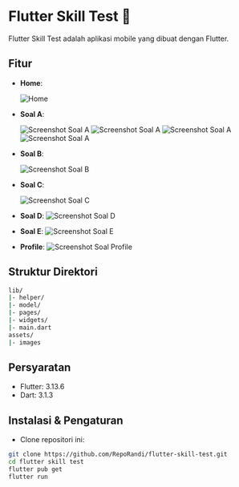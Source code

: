 # Flutter Skill Test 🌊

Flutter Skill Test adalah aplikasi mobile yang dibuat dengan Flutter.

## Fitur

- **Home**:
  
  ![Home](https://github.com/RepoRandi/flutter-skill-test/assets/63716330/47d7b105-0356-4579-adac-fe7abd82b32a)
- **Soal A**:
  
  ![Screenshot Soal A](https://github.com/RepoRandi/flutter-skill-test/assets/63716330/1d9c8d1a-7024-40b6-b971-165884b0e923)
  ![Screenshot Soal A](https://github.com/RepoRandi/flutter-skill-test/assets/63716330/7f53e45c-f48b-4833-9aa7-0dddb7145065)
  ![Screenshot Soal A](https://github.com/RepoRandi/flutter-skill-test/assets/63716330/3bbf5db3-ed48-4c6f-a3c7-afa5fe888996)
  ![Screenshot Soal A](https://github.com/RepoRandi/flutter-skill-test/assets/63716330/e26f97eb-a55a-4e05-a252-0fd98e21c93b)

- **Soal B**:
  
  ![Screenshot Soal B](https://github.com/RepoRandi/flutter-skill-test/assets/63716330/06fa905e-36b9-4b42-a421-adb3e6eb4122)

- **Soal C**:
  
  ![Screenshot Soal C](https://github.com/RepoRandi/flutter-skill-test/assets/63716330/b6bc90c3-1534-48fd-a812-c5716207f6aa)

- **Soal D**:
  ![Screenshot Soal D](https://github.com/RepoRandi/flutter-skill-test/assets/63716330/1f56905b-68e1-4f97-ab7b-8390289a0ab5)

- **Soal E**:
  ![Screenshot Soal E](https://github.com/RepoRandi/flutter-skill-test/assets/63716330/956f7150-8a6c-48cb-8937-203f6c5192f6)

- **Profile**:
  ![Screenshot Soal Profile](https://github.com/RepoRandi/flutter-skill-test/assets/63716330/b97c6e34-8b66-4e72-89bf-a4d5babc577c)

## Struktur Direktori

```bash
lib/
|- helper/
|- model/
|- pages/
|- widgets/
|- main.dart
assets/
|- images
```

## Persyaratan

- Flutter: 3.13.6
- Dart: 3.1.3

## Instalasi & Pengaturan

- Clone repositori ini:

```bash
git clone https://github.com/RepoRandi/flutter-skill-test.git
cd flutter skill test
flutter pub get
flutter run
```

